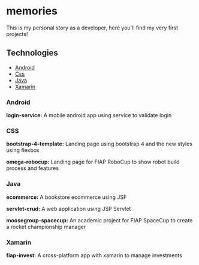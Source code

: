 # memories
This is my personal story as a developer, here you'll find my very first projects!

## Technologies

- [Android](#Android)
- [Css](#CSS)
- [Java](#Java)
- [Xamarin](#Xamarin)

### Android

**login-service:** A mobile android app using service to validate login

### CSS

**bootstrap-4-template:** Landing page using bootstrap 4 and the new styles using flexbox

**omega-robocup:** Landing page for FIAP RoboCup to show robot build process and features

### Java

**ecommerce:** A bookstore ecommerce using JSF

**servlet-crud:** A web application using JSP Servlet

**moosegroup-spacecup:** An academic project for FIAP SpaceCup to create a rocket championship manager

### Xamarin

**fiap-invest:** A cross-platform app with xamarin to manage investments